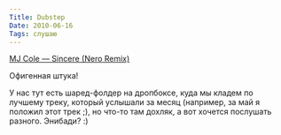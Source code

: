 ```yaml
---
Title: Dubstep
Date: 2010-06-16
Tags: слушаю
---
```


[MJ Cole — Sincere (Nero Remix)][cole]

Офигенная штука!

У нас тут есть шаред-фолдер на дропбоксе, куда мы кладем по лучшему треку, который услышали за месяц (например, за май я положил этот трек ;), но что-то там дохляк, а вот хочется послушать разного. Энибади? :)

[cole]: https://www.junodownload.com/ultraplayer/1514177-2.m3u